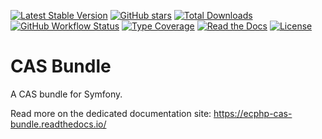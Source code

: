 [![Latest Stable Version](https://img.shields.io/packagist/v/ecphp/cas-bundle.svg?style=flat-square)](https://packagist.org/packages/ecphp/cas-bundle)
[![GitHub stars](https://img.shields.io/github/stars/ecphp/cas-bundle.svg?style=flat-square)](https://packagist.org/packages/ecphp/cas-bundle)
[![Total Downloads](https://img.shields.io/packagist/dt/ecphp/cas-bundle.svg?style=flat-square)](https://packagist.org/packages/ecphp/cas-bundle)
[![GitHub Workflow Status][github workflow status]][github actions link]
[![Type Coverage](https://shepherd.dev/github/ecphp/cas-bundle/coverage.svg)](https://shepherd.dev/github/ecphp/cas-bundle)
[![Read the Docs](https://img.shields.io/readthedocs/ecphp-cas-bundle?style=flat-square)](https://ecphp-cas-bundle.readthedocs.io/)
[![License](https://img.shields.io/packagist/l/ecphp/cas-bundle.svg?style=flat-square)](https://packagist.org/packages/ecphp/cas-bundle)

# CAS Bundle

A CAS bundle for Symfony.

Read more on the dedicated documentation site:
https://ecphp-cas-bundle.readthedocs.io/

[github actions link]: https://github.com/ecphp/cas-lib/actions
[github workflow status]:
  https://img.shields.io/github/actions/workflow/status/ecphp/cas-bundle/continuous-integration.yml?branch=master&style=flat-square
